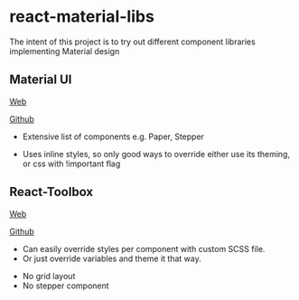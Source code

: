 # react-material-libs

The intent of this project is to try out different component libraries implementing Material design

## Material UI
[Web](http://www.material-ui.com/)

[Github](https://github.com/callemall/material-ui)

+ Extensive list of components e.g. Paper, Stepper
- Uses inline styles, so only good ways to override either use its theming, or css with !important flag

## React-Toolbox
[Web](http://react-toolbox.com/)

[Github](https://github.com/react-toolbox/react-toolbox)

+ Can easily override styles per component with custom SCSS file.
+ Or just override variables and theme it that way.

- No grid layout
- No stepper component
